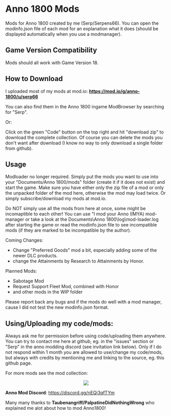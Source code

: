 # Anno 1800 Mods
Mods for Anno 1800 created by me (Serp/Serpens66).
You can open the modinfo.json file of each mod for an explanation what it does (should be displayed automatically when you use a modmanager).

Game Version Compatibility
-
Mods should all work with Game Version 18.


How to Download  
-
I uploaded most of my mods at mod.io: 
**https://mod.io/g/anno-1800/u/serp66**

You can also find them in the Anno 1800 ingame ModBrowser by searching for "Serp".

Or:

Click on the green "Code" button on the top right and hit "download zip" to download the complete collection. Of course you can delete the mods you don't want after download (I know no way to only download a single folder from github).

Usage  
-
Modloader no longer required. Simply put the mods you want to use into your "Documents/Anno 1800/mods" folder (create it if it does not exist) and start the game. Make sure you have either only the zip file of a mod or only the unpacked folder of the mod here, otherwise the mod may load twice.
Or simply subscribe/download my mods at mod.io.

Do NOT simply use all the mods from here at once, some might be incomaptible to each other! You can use "I mod your Anno (IMYA) mod-manager or take a look at the Documents\Anno 1800\log\mod-loader.log after starting the game or read the modinfo.json file to see incompatible mods (if they are marked to be incompatible by the author).


Coming Changes:
- Change "Preferred Goods" mod a bit, especially adding some of the newer DLC products.
- change the Attainments by Research to Attainments by Honor.

Planned Mods:
- Sabotage Mod
- Request Support Fleet Mod, combined with Honor
- and other mods in the WIP folder

Please report back any bugs and if the mods do well with a mod manager, cause I did not test the new modinfo.json format.

Using/Uploading my code/mods:  
-
Always ask me for permission before using code/uploading them anywhere. You can try to contact me here at github, eg. in the "issues" section or "Serp" in the anno modding discord (see invitation link below). Only if I do not respond within 1 month you are allowed to use/change my code/mods, but always with credits by mentioning me and linking to the source, eg. this github page.  


For more mods see the mod collection:
<p align="center">
    <a href="https://github.com/anno-mods/Collection"><img src="https://github.com/anno-mods.png"></a>
</p>

**Anno Mod Discord**: https://discord.gg/nEQj3qfTYm

Many many thanks to **Taubenangriff/PalpatineDidNothingWrong** who explained me alot about how to mod Anno1800!
